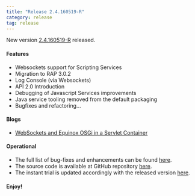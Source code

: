 ```yaml
---
title: "Release 2.4.160519-R"
category: release
tag: release
---
```


New version [2.4.160519-R](http://download.eclipse.org/dirigible/drops/R-2.4-201605191919/index.html) released.

#### Features

* Websockets support for Scripting Services
* Migration to RAP 3.0.2
* Log Console (via Websockets)
* API 2.0 Introduction
* Debugging of Javascript Services improvements
* Java service tooling removed from the default packaging
* Bugfixes and refactoring...

#### Blogs

* [WebSockets and Equinox OSGi in a Servlet Container](https://thuf.github.io/dirigible-io/blogs/2016/05/19/blogs_web_sockets_and_osgi_in_servlet_container.html)

#### Operational

* The full list of bug-fixes and enhancements can be found [here](https://bugs.eclipse.org/bugs/buglist.cgi?bug_status=UNCONFIRMED&bug_status=NEW&bug_status=ASSIGNED&bug_status=REOPENED&bug_status=RESOLVED&bug_status=VERIFIED&bug_status=CLOSED&classification=ECD&columnlist=product%2Ccomponent%2Cassigned_to%2Cbug_status%2Cresolution%2Cshort_desc%2Cchangeddate%2Cversion%2Ctarget_milestone&known_name=Dirigible%202.4&list_id=14031710&product=Dirigible&query_based_on=Dirigible%202.4&query_format=advanced&version=2.4).
* The source code is available at GitHub repository [here](https://github.com/eclipse/dirigible/tree/2.4.160519-R).
* The instant trial is updated accordingly with the released version [here](http://trial.dirigible.io).


#### Enjoy!
